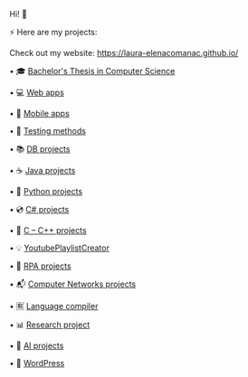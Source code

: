 Hi! :wave:

⚡ Here are my projects:

Check out my website: https://laura-elenacomanac.github.io/

•	🎓 <a href="https://github.com/Laura-ElenaOlaru/Licenta "> Bachelor's Thesis in Computer Science </a>

• 💻 <a href="https://github.com/Laura-ElenaOlaru/Web-Projects">	Web apps </a>

•	📱 <a href="https://github.com/Laura-ElenaOlaru/Mobile-Apps"> Mobile apps </a>

• 🎯 <a href="https://github.com/Laura-ElenaOlaru/Supernova/tree/main"> Testing methods </a>

•	📚 <a href="https://github.com/Laura-ElenaOlaru/DB-Projects"> DB projects </a>

•	☕ <a href="https://github.com/Laura-ElenaOlaru/Java-Projects"> Java projects </a>

•	🐍 <a href="https://github.com/Laura-ElenaOlaru/Python-Projects"> Python projects </a>

•	💿 <a href="https://github.com/Laura-ElenaOlaru/C-Sharp-Projects"> C# projects </a>

• 💾	<a href="https://github.com/Laura-ElenaOlaru/C-Cpp-Projects"> C – C++ projects </a>

•	💡 <a href="https://github.com/Laura-ElenaOlaru/YoutubePlaylistCreator"> YoutubePlaylistCreator </a> 

• 🚀 <a href="https://github.com/Laura-ElenaOlaru/RPA-Projects"> RPA projects </a> 

•	📬 <a href="https://github.com/Laura-ElenaOlaru/Computer-Networks-Projects"> Computer Networks projects</a>

• 🈶 <a href="https://github.com/Laura-ElenaOlaru/LanguageCompiler"> Language compiler</a>

• 📊 <a href=https://github.com/Laura-ElenaOlaru/ResearchProject> Research project </a>

•	🔮 <a href="https://github.com/Laura-ElenaOlaru/AI-Projects"> AI projects</a>

•	🎨 <a href="https://github.com/Laura-ElenaComanac/WordPress"> WordPress</a>
